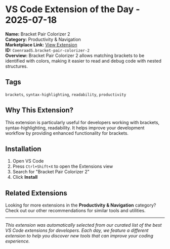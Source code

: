 # VS Code Extension of the Day - 2025-07-18

**Name:** Bracket Pair Colorizer 2  
**Category:** Productivity & Navigation  
**Marketplace Link:** [View Extension](https://marketplace.visualstudio.com/items?itemName=CoenraadS.bracket-pair-colorizer-2)  
**ID:** `CoenraadS.bracket-pair-colorizer-2`  
**Overview:** Bracket Pair Colorizer 2 allows matching brackets to be identified with colors, making it easier to read and debug code with nested structures.  


## Tags
`brackets`, `syntax-highlighting`, `readability`, `productivity`

## Why This Extension?

This extension is particularly useful for developers working with brackets, syntax-highlighting, readability. It helps improve your development workflow by providing enhanced functionality for brackets.

## Installation

1. Open VS Code
2. Press `Ctrl+Shift+X` to open the Extensions view
3. Search for "Bracket Pair Colorizer 2"
4. Click **Install**

## Related Extensions

Looking for more extensions in the **Productivity & Navigation** category? Check out our other recommendations for similar tools and utilities.

---

*This extension was automatically selected from our curated list of the best VS Code extensions for developers. Each day, we feature a different extension to help you discover new tools that can improve your coding experience.*

